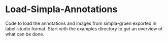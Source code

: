 # Load-Simpla-Annotations

Code to load the annotations and images from simpla-gruen exported in label-studio format.
Start with the examples directory to get an overview of what can be done.